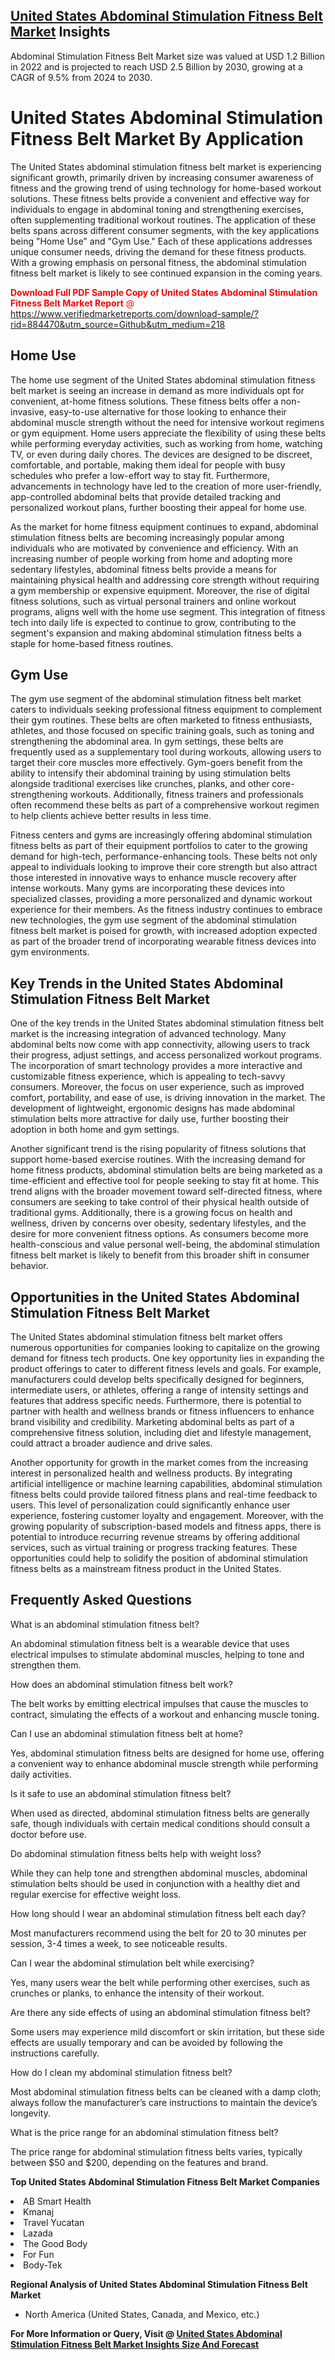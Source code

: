 <h2><a href="https://www.verifiedmarketreports.com/download-sample/?rid=884470&amp;utm_source=Github&amp;utm_medium=218" target="_blank">United States Abdominal Stimulation Fitness Belt Market</a> Insights</h2><p>Abdominal Stimulation Fitness Belt Market size was valued at USD 1.2 Billion in 2022 and is projected to reach USD 2.5 Billion by 2030, growing at a CAGR of 9.5% from 2024 to 2030.</p><p><h1>United States Abdominal Stimulation Fitness Belt Market By Application</h1> <p>The United States abdominal stimulation fitness belt market is experiencing significant growth, primarily driven by increasing consumer awareness of fitness and the growing trend of using technology for home-based workout solutions. These fitness belts provide a convenient and effective way for individuals to engage in abdominal toning and strengthening exercises, often supplementing traditional workout routines. The application of these belts spans across different consumer segments, with the key applications being "Home Use" and "Gym Use." Each of these applications addresses unique consumer needs, driving the demand for these fitness products. With a growing emphasis on personal fitness, the abdominal stimulation fitness belt market is likely to see continued expansion in the coming years. <p><span class=""><span style="color: #ff0000;"><strong>Download Full PDF Sample Copy of United States Abdominal Stimulation Fitness Belt Market Report</strong> @ </span><a href="https://www.verifiedmarketreports.com/download-sample/?rid=884470&amp;utm_source=Github&amp;utm_medium=218" target="_blank">https://www.verifiedmarketreports.com/download-sample/?rid=884470&amp;utm_source=Github&amp;utm_medium=218</a></span></p> </p> <h2>Home Use</h2> <p>The home use segment of the United States abdominal stimulation fitness belt market is seeing an increase in demand as more individuals opt for convenient, at-home fitness solutions. These fitness belts offer a non-invasive, easy-to-use alternative for those looking to enhance their abdominal muscle strength without the need for intensive workout regimens or gym equipment. Home users appreciate the flexibility of using these belts while performing everyday activities, such as working from home, watching TV, or even during daily chores. The devices are designed to be discreet, comfortable, and portable, making them ideal for people with busy schedules who prefer a low-effort way to stay fit. Furthermore, advancements in technology have led to the creation of more user-friendly, app-controlled abdominal belts that provide detailed tracking and personalized workout plans, further boosting their appeal for home use. <p>As the market for home fitness equipment continues to expand, abdominal stimulation fitness belts are becoming increasingly popular among individuals who are motivated by convenience and efficiency. With an increasing number of people working from home and adopting more sedentary lifestyles, abdominal fitness belts provide a means for maintaining physical health and addressing core strength without requiring a gym membership or expensive equipment. Moreover, the rise of digital fitness solutions, such as virtual personal trainers and online workout programs, aligns well with the home use segment. This integration of fitness tech into daily life is expected to continue to grow, contributing to the segment's expansion and making abdominal stimulation fitness belts a staple for home-based fitness routines. <h2>Gym Use</h2> <p>The gym use segment of the abdominal stimulation fitness belt market caters to individuals seeking professional fitness equipment to complement their gym routines. These belts are often marketed to fitness enthusiasts, athletes, and those focused on specific training goals, such as toning and strengthening the abdominal area. In gym settings, these belts are frequently used as a supplementary tool during workouts, allowing users to target their core muscles more effectively. Gym-goers benefit from the ability to intensify their abdominal training by using stimulation belts alongside traditional exercises like crunches, planks, and other core-strengthening workouts. Additionally, fitness trainers and professionals often recommend these belts as part of a comprehensive workout regimen to help clients achieve better results in less time. <p>Fitness centers and gyms are increasingly offering abdominal stimulation fitness belts as part of their equipment portfolios to cater to the growing demand for high-tech, performance-enhancing tools. These belts not only appeal to individuals looking to improve their core strength but also attract those interested in innovative ways to enhance muscle recovery after intense workouts. Many gyms are incorporating these devices into specialized classes, providing a more personalized and dynamic workout experience for their members. As the fitness industry continues to embrace new technologies, the gym use segment of the abdominal stimulation fitness belt market is poised for growth, with increased adoption expected as part of the broader trend of incorporating wearable fitness devices into gym environments. <h2>Key Trends in the United States Abdominal Stimulation Fitness Belt Market</h2> <p>One of the key trends in the United States abdominal stimulation fitness belt market is the increasing integration of advanced technology. Many abdominal belts now come with app connectivity, allowing users to track their progress, adjust settings, and access personalized workout programs. The incorporation of smart technology provides a more interactive and customizable fitness experience, which is appealing to tech-savvy consumers. Moreover, the focus on user experience, such as improved comfort, portability, and ease of use, is driving innovation in the market. The development of lightweight, ergonomic designs has made abdominal stimulation belts more attractive for daily use, further boosting their adoption in both home and gym settings. <p>Another significant trend is the rising popularity of fitness solutions that support home-based exercise routines. With the increasing demand for home fitness products, abdominal stimulation belts are being marketed as a time-efficient and effective tool for people seeking to stay fit at home. This trend aligns with the broader movement toward self-directed fitness, where consumers are seeking to take control of their physical health outside of traditional gyms. Additionally, there is a growing focus on health and wellness, driven by concerns over obesity, sedentary lifestyles, and the desire for more convenient fitness options. As consumers become more health-conscious and value personal well-being, the abdominal stimulation fitness belt market is likely to benefit from this broader shift in consumer behavior. <h2>Opportunities in the United States Abdominal Stimulation Fitness Belt Market</h2> <p>The United States abdominal stimulation fitness belt market offers numerous opportunities for companies looking to capitalize on the growing demand for fitness tech products. One key opportunity lies in expanding the product offerings to cater to different fitness levels and goals. For example, manufacturers could develop belts specifically designed for beginners, intermediate users, or athletes, offering a range of intensity settings and features that address specific needs. Furthermore, there is potential to partner with health and wellness brands or fitness influencers to enhance brand visibility and credibility. Marketing abdominal belts as part of a comprehensive fitness solution, including diet and lifestyle management, could attract a broader audience and drive sales. <p>Another opportunity for growth in the market comes from the increasing interest in personalized health and wellness products. By integrating artificial intelligence or machine learning capabilities, abdominal stimulation fitness belts could provide tailored fitness plans and real-time feedback to users. This level of personalization could significantly enhance user experience, fostering customer loyalty and engagement. Moreover, with the growing popularity of subscription-based models and fitness apps, there is potential to introduce recurring revenue streams by offering additional services, such as virtual training or progress tracking features. These opportunities could help to solidify the position of abdominal stimulation fitness belts as a mainstream fitness product in the United States. <h2>Frequently Asked Questions</h2> <p>What is an abdominal stimulation fitness belt?</p> <p>An abdominal stimulation fitness belt is a wearable device that uses electrical impulses to stimulate abdominal muscles, helping to tone and strengthen them.</p> <p>How does an abdominal stimulation fitness belt work?</p> <p>The belt works by emitting electrical impulses that cause the muscles to contract, simulating the effects of a workout and enhancing muscle toning.</p> <p>Can I use an abdominal stimulation fitness belt at home?</p> <p>Yes, abdominal stimulation fitness belts are designed for home use, offering a convenient way to enhance abdominal muscle strength while performing daily activities.</p> <p>Is it safe to use an abdominal stimulation fitness belt?</p> <p>When used as directed, abdominal stimulation fitness belts are generally safe, though individuals with certain medical conditions should consult a doctor before use.</p> <p>Do abdominal stimulation fitness belts help with weight loss?</p> <p>While they can help tone and strengthen abdominal muscles, abdominal stimulation belts should be used in conjunction with a healthy diet and regular exercise for effective weight loss.</p> <p>How long should I wear an abdominal stimulation fitness belt each day?</p> <p>Most manufacturers recommend using the belt for 20 to 30 minutes per session, 3-4 times a week, to see noticeable results.</p> <p>Can I wear the abdominal stimulation belt while exercising?</p> <p>Yes, many users wear the belt while performing other exercises, such as crunches or planks, to enhance the intensity of their workout.</p> <p>Are there any side effects of using an abdominal stimulation fitness belt?</p> <p>Some users may experience mild discomfort or skin irritation, but these side effects are usually temporary and can be avoided by following the instructions carefully.</p> <p>How do I clean my abdominal stimulation fitness belt?</p> <p>Most abdominal stimulation fitness belts can be cleaned with a damp cloth; always follow the manufacturer’s care instructions to maintain the device’s longevity.</p> <p>What is the price range for an abdominal stimulation fitness belt?</p> <p>The price range for abdominal stimulation fitness belts varies, typically between $50 and $200, depending on the features and brand.</p> </p><p><strong>Top United States Abdominal Stimulation Fitness Belt Market Companies</strong></p><div data-test-id=""><p><li>AB Smart Health</li><li> Kmanaj</li><li> Travel Yucatan</li><li> Lazada</li><li> The Good Body</li><li> For Fun</li><li> Body-Tek</li></p><div><strong>Regional Analysis of&nbsp;United States Abdominal Stimulation Fitness Belt Market</strong></div><ul><li dir="ltr"><p dir="ltr">North America&nbsp;(United States, Canada, and Mexico, etc.)</p></li></ul><p><strong>For More Information or Query, Visit @&nbsp;</strong><strong><a href="https://www.verifiedmarketreports.com/product/abdominal-stimulation-fitness-belt-market/?utm_source=Github&amp;utm_medium=218" target="_blank">United States Abdominal Stimulation Fitness Belt Market Insights Size And Forecast</a></strong></p></div>
